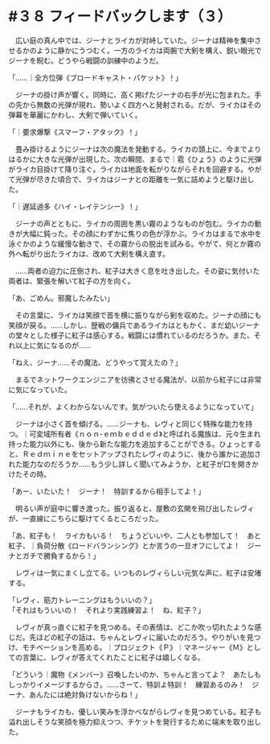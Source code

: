 # #３８ フィードバックします（３）

　広い庭の真ん中では、ジーナとライカが対峙していた。ジーナは精神を集中させるかのように静かにうつむく。一方のライカは両腕で大剣を構え、鋭い眼光でジーナを睨む。どうやら戦闘の訓練中のようだ。

「……｜全方位弾《ブロードキャスト・パケット》！」

　ジーナの掛け声が響く。同時に、高く掲げたジーナの右手が光に包まれた。手の先から無数の光弾が現れ、勢いよく四方へと発射される。だが、ライカはその弾幕を華麗にかわし、大剣で弾いていく。

「｜要求爆撃《スマーフ・アタック》！」

　畳み掛けるようにジーナは次の魔法を発動する。ライカの頭上に、今までよりはるかに大きな光弾が出現した。次の瞬間、まるで｜雹《ひょう》のように光弾がライカ目掛けて降り注ぐ。ライカは地面を転がりながらそれを回避する。やがて光弾が尽きた頃合で、ライカはジーナとの距離を一気に詰めようと駆け出した。

「｜遅延過多《ハイ・レイテンシー》！」

　ジーナの声とともに、ライカの周囲を黒い霧のようなものが包む。ライカの動きが大幅に鈍った。その顔にわずかに焦りの色が浮かぶ。ライカはまるで水中を泳ぐかのような緩慢な動きで、その霧からの脱出を試みる。やがて、何とか霧の外へ転がり出たライカは、改めて大剣を構え直す。

　……両者の迫力に圧倒され、紅子は大きく息を吐き出した。その姿に気付いた両者は、緊張を解いて紅子の方を向く。

「あ、ごめん。邪魔したみたい」

　その言葉に、ライカは笑顔で首を横に振りながら剣を収めた。ジーナの顔にも笑顔が戻る。……しかし、歴戦の傭兵であるライカはともかく、まだ幼いジーナの堂々とした様子に紅子は感心する。戦闘には慣れているのだろうか。また、それ以上に気になるのが……

「ねえ、ジーナ……その魔法、どうやって覚えたの？」

　まるでネットワークエンジニアを彷彿とさせる魔法が、以前から紅子には非常に気になっていた。

「……それが、よくわからないんです。気がついたら使えるようになっていて」

　ジーナは小さく首を傾げる。……ジーナも、レヴィと同じく特殊な能力を持つ。｜可変域所有者《ｎｏｎ-ｅｍｂｅｄｄｅｄ》と呼ばれる魔族は、元々生まれ持った能力以外にも、後から新たな能力を追加することができる。ひょっとすると、Ｒｅｄｍｉｎｅをセットアップされたレヴィのように、後から誰かに追加された能力なのだろうか……もう少し詳しく聞いてみようか、と紅子が口を開きかけたその時。

「あー、いたいた！　ジーナ！　特訓するから相手してよ！」

　明るい声が庭中に響き渡った。振り返ると、屋敷の玄関を飛び出したレヴィが、一直線にこちらに駆けてくるところだった。

「あ、紅子も！　ライカもいる！　ちょうどいいや、二人とも参加して！　あと紅子、｜負荷分散《ロードバランシング》とか言うの一旦オフにしてよ！　ジーナとガチで勝負するから！」

　レヴィは一気にまくし立てる。いつものレヴィらしい元気な声に、紅子は安堵する。

「レヴィ、筋力トレーニングはもういいの？」  
「それはもういいの！　それより実践練習よ！　ね、紅子？」

　レヴィが真っ直ぐに紅子を見つめる。その表情は、どこか吹っ切れたような感じだ。先ほどの紅子の話は、ちゃんとレヴィに届いたのだろう。やりがいを見つけ、モチベーションを高める。｜プロジェクト《Ｐ》｜マネージャー《Ｍ》としての言葉に、レヴィが答えてくれたことに紅子は嬉しくなる。

「どういう｜魔物《メンバー》召喚したいのか、ちゃんと言ってよ？　あたしもしっかりイメージするからさ。……さーて、特訓よ特訓！　練習あるのみ！　ジーナ、あんたには絶対負けないからね！」

　ジーナもライカも、優しい笑みを浮かべながらレヴィを見つめている。紅子も溢れ出しそうな笑顔を極力抑えつつ、チケットを発行するために端末を取り出した。
